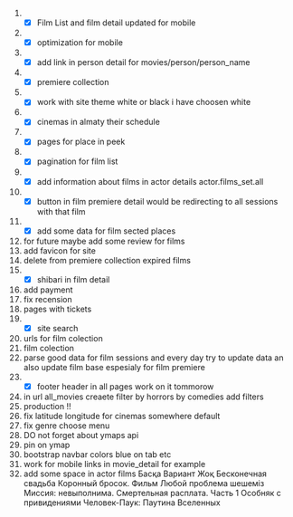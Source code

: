 1) - [x] Film List and film detail updated for mobile  
2) - [x] optimization for mobile
4) - [x] add link in person detail for movies/person/person_name
6) - [x] premiere collection
8) - [x] work with site theme white or black i have choosen white 
10) - [x] cinemas in almaty their schedule
12) - [x] pages for place in peek
12) - [x] pagination for film list
15) - [x] add information about films in actor details actor.films_set.all
18) - [x] button in film premiere detail would be redirecting to all sessions with that film
21) - [x] add some data for film sected places
14) for future maybe add some review for films
16) add favicon for site
17) delete from premiere collection expired films
19) - [x] shibari in film detail
20) add payment
13) fix recension
11) pages with tickets
9) - [x] site search
7) urls for film colection
3) film colection
22) parse good data for film sessions and every day try to update data an also update film base espesialy for film premiere
23) - [x] footer header in all pages work on it tommorow
5) in url all_movies creaete filter by horrors by comedies add filters
24) production !!
25) fix latitude longitude for cinemas somewhere default
26) fix genre choose menu
27) DO not forget about ymaps api
28) pin on ymap
29) bootstrap navbar colors blue on tab etc
30) work for mobile links in movie_detail for example
31) add some space in actor films
	Басқа Вариант Жоқ
	Бесконечная свадьба
	Коронный бросок. Фильм
	Любой проблема шешемiз
	 Миссия: невыполнима. Смертельная расплата. Часть 1
	 Особняк с привидениями
	 Человек-Паук: Паутина Вселенных
